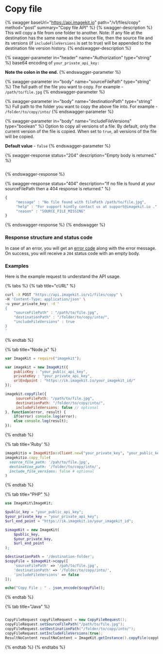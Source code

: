# Copy file

{% swagger baseUrl="https://api.imagekit.io" path="/v1/files/copy" method="post" summary="Copy file API" %}
{% swagger-description %}
This will copy a file from one folder to another. Note: If any file at the destination has the same name as the source file, then the source file and its versions (if `includeFileVersions` is set to true) will be appended to the destination file version history.
{% endswagger-description %}

{% swagger-parameter in="header" name="Authorization" type="string" %}
base64 encoding of `your_private_api_key:`

**Note the colon in the end.**
{% endswagger-parameter %}

{% swagger-parameter in="body" name="sourceFilePath" type="string" %}
The full path of the file you want to copy. For example - `/path/to/file.jpg`
{% endswagger-parameter %}

{% swagger-parameter in="body" name="destinationPath" type="string" %}
Full path to the folder you want to copy the above file into. For example - `/folder/to/copy/into/`
{% endswagger-parameter %}

{% swagger-parameter in="body" name="includeFileVersions" type="boolean" %}
Option to copy all versions of a file. By default, only the current version of the file is copied. When set to `true`, all versions of the file will be copied.

**Default value** \- `false`
{% endswagger-parameter %}

{% swagger-response status="204" description="Empty body is returned." %}
```
```
{% endswagger-response %}

{% swagger-response status="404" description="If no file is found at your sourceFilePath then a 404 response is returned." %}
```javascript
{
     "message" : "No file found with filePath /path/to/file.jpg",
     "help" : "For support kindly contact us at support@imagekit.io .",
     "reason" : "SOURCE_FILE_MISSING" 
}
```
{% endswagger-response %}
{% endswagger %}

### Response structure and status code

In case of an error, you will get an [error code](../api-introduction/#error-codes) along with the error message. On success, you will receive a `204` status code with an empty body.

### Examples

Here is the example request to understand the API usage.

{% tabs %}
{% tab title="cURL" %}
```bash
curl -X POST "https://api.imagekit.io/v1/files/copy" \
-H 'Content-Type: application/json' \
-u your_private_key: -d '
{
	"sourceFilePath" : "/path/to/file.jpg",
	"destinationPath" : "/folder/to/copy/into/",
    "includeFileVersions" : true
}
'
```
{% endtab %}

{% tab title="Node.js" %}
```javascript
var ImageKit = require("imagekit");

var imagekit = new ImageKit({
    publicKey : "your_public_api_key",
    privateKey : "your_private_api_key",
    urlEndpoint : "https://ik.imagekit.io/your_imagekit_id/"
});

imagekit.copyFile({
     sourceFilePath: "/path/to/file.jpg",
     destinationPath: "/folder/to/copy/into/",
     includeFileVersions: false // optional
}, function(error, result) {
    if(error) console.log(error);
    else console.log(result);
});
```
{% endtab %}

{% tab title='Ruby' %}
```ruby
imagekitio = ImageKitIo::Client.new("your_private_key", "your_public_key", "your_url_endpoint")
imagekitio.copy_file(
  source_file_path: '/pah/to/file.jpg',
  destination_path: '/folder/to/copy/into/',
  include_file_versions: false # optional
)
```
{% endtab %}

{% tab title="PHP" %}
```php
use ImageKit\ImageKit;

$public_key = "your_public_api_key";
$your_private_key = "your_private_api_key";
$url_end_point = "https://ik.imagekit.io/your_imagekit_id";

$imageKit = new ImageKit(
    $public_key,
    $your_private_key,
    $url_end_point
);

$destinationPath = '/destination-folder';
$copyFile = $imageKit->copy([
    'sourceFilePath' => '/pah/to/file.jpg',
    'destinationPath' => '/folder/to/copy/into/',
    'includeFileVersions' => false
]);

echo("Copy File : " . json_encode($copyFile));
```
{% endtab %}

{% tab title="Java" %}
```java

CopyFileRequest copyFileRequest = new CopyFileRequest();
copyFileRequest.setSourceFilePath("/path/to/file.jpg");
copyFileRequest.setDestinationPath("/folder/to/copy/into/");
copyFileRequest.setIncludeFileVersions(true);
ResultNoContent resultNoContent = ImageKit.getInstance().copyFile(copyFileRequest);

```
{% endtab %}
{% endtabs %}
